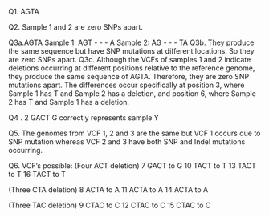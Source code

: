 Q1. AGTA
 
Q2. Sample 1 and 2 are zero SNPs apart.
 
Q3a.AGTA
Sample 1: AGT - - - A
Sample 2: AG - - - TA
Q3b.
They produce the same sequence but have SNP mutations at different locations. So they are zero SNPs apart.
Q3c. Although the VCFs of samples 1 and 2 indicate deletions occurring at different positions relative to the reference genome, they produce the same sequence of AGTA. Therefore, they are zero SNP mutations apart. The differences occur specifically at position 3, where Sample 1 has T and Sample 2 has a deletion, and position 6, where Sample 2 has T and Sample 1 has a deletion.

Q4 . 2 GACT G correctly represents sample Y
 
 Q5. The genomes from VCF 1, 2 and 3 are the same but VCF 1 occurs due to SNP mutation whereas VCF 2 and 3 have both SNP and Indel mutations occurring.

Q6.
 VCF’s possible:
(Four ACT deletion)
 7 GACT to  G
10 TACT to T
13 TACT to T
16 TACT to T

(Three CTA deletion)
8 ACTA to A
11 ACTA to A
14 ACTA to A

(Three TAC deletion)
9 CTAC to C
12 CTAC to C
15 CTAC to C
